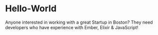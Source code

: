 # Hello-World
Anyone interested in working with a great Startup in Boston? They need developers who have experience with Ember, Elixir &amp; JavaScript!
